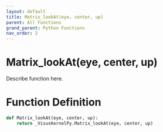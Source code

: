 ```yaml
---
layout: default
title: Matrix_lookAt(eye, center, up)
parent: All Functions
grand_parent: Python Functions
nav_order: 2
---
```


# Matrix_lookAt(eye, center, up)

Describe function here.

# Function Definition

```python
def Matrix_lookAt(eye, center, up):
    return _VisusKernelPy.Matrix_lookAt(eye, center, up)
```
